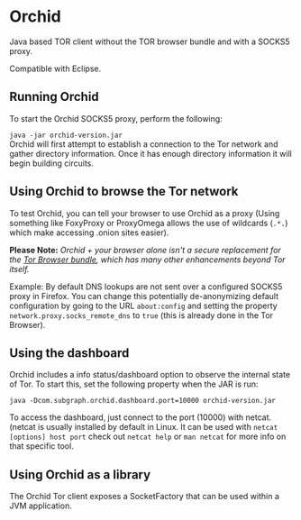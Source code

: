 # Orchid

Java based TOR client without the TOR browser bundle and with a SOCKS5 proxy.

Compatible with Eclipse.

## Running Orchid

To start the Orchid SOCKS5 proxy, perform the following:

`java -jar orchid-version.jar`  
Orchid will first attempt to establish a connection to the Tor network and gather directory information. Once it has enough directory information it will begin building circuits.

## Using Orchid to browse the Tor network

To test Orchid, you can tell your browser to use Orchid as a proxy (Using something like FoxyProxy or ProxyOmega allows the use of wildcards (`.*.`) which make accessing .onion sites easier). 

**Please Note:** _Orchid + your browser alone isn't a secure replacement for the_ [_Tor Browser bundle_](https://www.torproject.org/download/)_, which has many other enhancements beyond Tor itself._

Example: By default DNS lookups are not sent over a configured SOCKS5 proxy in Firefox. You can change this potentially de-anonymizing default configuration by going to the URL `about:config` and setting the property `network.proxy.socks_remote_dns` to `true` (this is already done in the Tor Browser).

## Using the dashboard

Orchid includes a info status/dashboard option to observe the internal state of Tor. To start this, set the following property when the JAR is run:

```
java -Dcom.subgraph.orchid.dashboard.port=10000 orchid-version.jar
```

To access the dashboard, just connect to the port (10000) with netcat. (netcat is usually installed by default in Linux. It can be used with `netcat [options] host port` check out `netcat help` or `man netcat` for more info on that specific tool.

## Using Orchid as a library

The Orchid Tor client exposes a SocketFactory that can be used within a JVM application.
